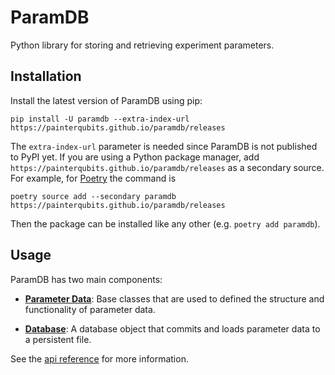 # ParamDB

<!-- start intro -->

Python library for storing and retrieving experiment parameters.

<!-- end intro -->

## Installation

<!-- start installation -->

Install the latest version of ParamDB using pip:

```
pip install -U paramdb --extra-index-url https://painterqubits.github.io/paramdb/releases
```

The `extra-index-url` parameter is needed since ParamDB is not published to PyPI yet. If
you are using a Python package manager, add
`https://painterqubits.github.io/paramdb/releases` as a secondary source. For example, for
[Poetry] the command is

```
poetry source add --secondary paramdb https://painterqubits.github.io/paramdb/releases
```

Then the package can be installed like any other (e.g. `poetry add paramdb`).

[poetry]: https://python-poetry.org

<!-- end installation -->

## Usage

ParamDB has two main components:

- [**Parameter Data**]: Base classes that are used to defined the structure and
  functionality of parameter data.

- [**Database**]: A database object that commits and loads parameter data to a persistent
  file.

See the [api reference] for more information.

[**parameter data**]: https://painterqubits.github.io/paramdb/parameter-data.html
[**database**]: https://painterqubits.github.io/paramdb/database.html
[api reference]: https://painterqubits.github.io/paramdb/api-reference
